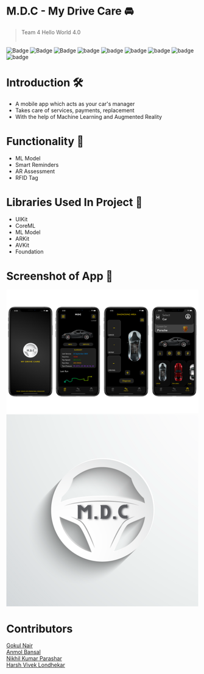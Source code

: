 # M.D.C - My Drive Care 🚘
> Team 4 Hello World 4.0</br></br>

![Badge](https://img.shields.io/badge/MDC-App-yellowGreen)
![Badge](https://img.shields.io/badge/License-MIT-yellow) 
![Badge](https://img.shields.io/badge/Xcode-12.0.1-green)
![badge](https://img.shields.io/badge/Swift-5.0-red)
![badge](https://img.shields.io/badge/ML-Model-green)
![badge](https://img.shields.io/badge/AR-Kit-orange)
![badge](https://img.shields.io/badge/RFID-Tags-yellow)
![badge](https://img.shields.io/badge/iOS-14-blue)
![badge](https://img.shields.io/badge/Platfrom-iOS-orange)


# Introduction 🛠
* A mobile app which acts as your car's manager
* Takes care of services, payments, replacement
* With the help of Machine Learning and Augmented Reality

# Functionality 📲
* ML Model
* Smart Reminders
* AR Assessment
* RFID Tag

# Libraries Used In Project 📒 
* UIKit 
* CoreML
* ML Model
* ARKit
* AVKit 
* Foundation

# Screenshot of App 📱
![Untitled design-4](https://github.com/Harsh4601/My-Drive-Care-M.D.C-Team-4-Hello-World-4.0/blob/main/M.D.C%20Logo/app%20ss.png)
![Untitled design-4](https://github.com/Harsh4601/My-Drive-Care-M.D.C-Team-4-Hello-World-4.0/blob/main/M.D.C%20Logo/M.D.C.svg)

# Contributors
[Gokul Nair](https://github.com/gokulnair2001)</br>
[Anmol Bansal](https://github.com/anmolbansal7)</br>
[Nikhil Kumar Parashar](https://github.com/NikhilKP631197)</br>
[Harsh Vivek Londhekar](https://github.com/Harsh4601)</br>
